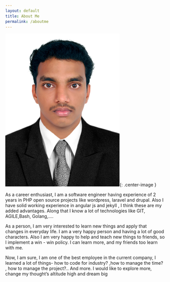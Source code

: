 ```yaml
---
layout: default
title: About Me
permalink: /aboutme
---
```

![Vishnu Jayan](assets/images/vishnu.jpg){: .center-image }

As a career enthusiast, I am a software engineer having experience of 2 years in PHP open
source projects like wordpress, laravel and drupal. Also I have solid working experience in
angular js and jekyll , I think these are my added advantages. Along that I know a lot of
technologies like GIT, AGILE,Bash, Golang,....

As a person, I am very interested to learn new things and apply that changes in everyday life. I
am a very happy person and having a lot of good characters. Also I am very happy to help and
teach new things to friends, so I implement a win - win policy. I can learn more, and my friends
too learn with me.

Now, I am sure, I am one of the best employee in the current company, I learned a lot of
things- how to code for industry? ,how to manage the time? , how to manage the project?..
And more. I would like to explore more, change my thought’s altitude high and dream big

